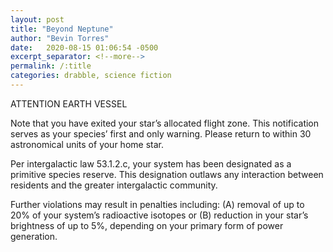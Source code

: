 ```yaml
---
layout: post
title: "Beyond Neptune"
author: "Bevin Torres"
date:   2020-08-15 01:06:54 -0500
excerpt_separator: <!--more-->
permalink: /:title
categories: drabble, science fiction
---
```


ATTENTION EARTH VESSEL<!--more-->

Note that you have exited your star’s allocated flight zone. This notification serves as your species’ first and only warning. Please return to within 30 astronomical units of your home star.

Per intergalactic law 53.1.2.c, your system has been designated as a primitive species reserve. This designation outlaws any interaction between residents and the greater intergalactic community.

Further violations may result in penalties including: (A) removal of up to 20% of your system’s radioactive isotopes or (B) reduction in your star’s brightness of up to 5%, depending on your primary form of power generation.